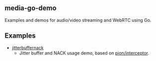 ## media-go-demo
Examples and demos for audio/video streaming and WebRTC using Go.

## Examples
* [jitterbuffernack](https://github.com/lidedongsn/media-go-demo/tree/main/examples/jitterbuffernack)
  * Jitter buffer and NACK usage demo, based on [pion/interceptor](https://github.com/pion/interceptor).


